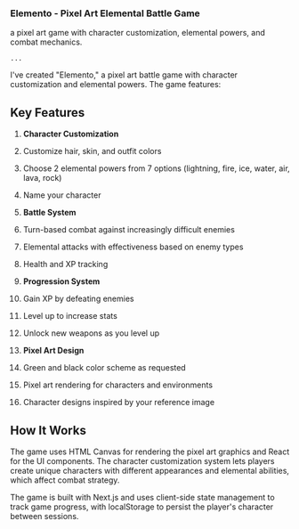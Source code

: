 ### Elemento - Pixel Art Elemental Battle Game

 a pixel art game with character customization, elemental powers, and combat mechanics.
```typescriptreact project="elemento-game"
...
```

I've created "Elemento," a pixel art battle game with character customization and elemental powers. The game features:

## Key Features

1. **Character Customization**

1. Customize hair, skin, and outfit colors
2. Choose 2 elemental powers from 7 options (lightning, fire, ice, water, air, lava, rock)
3. Name your character



2. **Battle System**

1. Turn-based combat against increasingly difficult enemies
2. Elemental attacks with effectiveness based on enemy types
3. Health and XP tracking



3. **Progression System**

1. Gain XP by defeating enemies
2. Level up to increase stats
3. Unlock new weapons as you level up



4. **Pixel Art Design**

1. Green and black color scheme as requested
2. Pixel art rendering for characters and environments
3. Character designs inspired by your reference image





## How It Works

The game uses HTML Canvas for rendering the pixel art graphics and React for the UI components. The character customization system lets players create unique characters with different appearances and elemental abilities, which affect combat strategy.

The game is built with Next.js and uses client-side state management to track game progress, with localStorage to persist the player's character between sessions.
